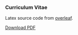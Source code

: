 ### Curriculum Vitae
Latex source code from [overleaf](https://www.overleaf.com/).

[Download PDF](https://github.com/Kappanneo/CV/releases/latest/download/Claudio_Pannacci.pdf)
